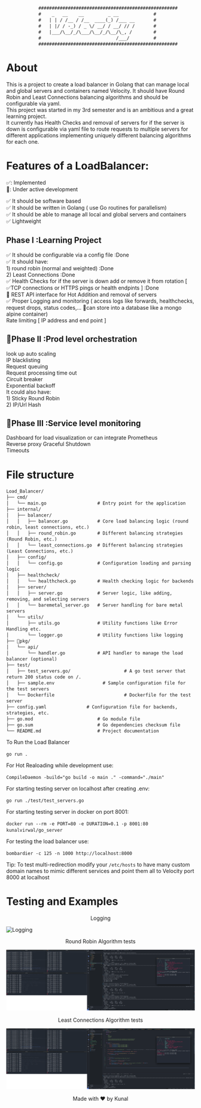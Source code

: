 ```
			####################################################  
			#	 _   __    __         _ __     		   #  
			#	| | / /__ / /__  ____(_) /___ __	   #  
			#	| |/ / -_) / _ \/ __/ / __/ // /	   #  
			#	|___/\__/_/\___/\__/_/\__/\_, /		   #  
			#	                         /___/ 		   #  
			####################################################  
```

# About

This is a project to create a load balancer in Golang that can manage local and global servers and containers named Velocity. It should have Round Robin and Least Connections balancing algorithms and should be configurable via yaml.  
This project was started in my 3rd semester and is an ambitious and a great learning project.  
It currently has Health Checks and removal of servers for if the server is down is configurable via yaml file to route requests to multiple servers for different applications implementing uniquely different balancing algorithms for each one.

# Features of a LoadBalancer:

✅: Implemented  
🚧: Under active development

✅ It should be software based  
✅ It should be written in Golang ( use Go routines for parallelism)  
✅ It should be able to manage all local and global servers and containers  
✅ Lightweight  


## Phase I :Learning Project  
✅ It should be configurable via a config file :Done  
✅ It should have:  
	1) round robin (normal and weighted) :Done   
	2) Least Connections :Done  
✅ Health Checks for if the server is down add or remove it from rotation [ ✅TCP connections or HTTPS pings or health endpints ] :Done  
🚧 REST API interface for Hot Addition and removal of servers   
✅ Proper Logging and monitoring ( access logs like forwards, healthchecks, request drops, status codes,... 🚧can store into a database like a mongo alpine container)  
Rate limiting [ IP address and end point ]  


## 🚧Phase II :Prod level orchestration  
look up auto scaling  
IP blacklisting  
Request queuing  
Request processing time out   
Circuit breaker   
Exponential backoff  
It could also have:  
	1) Sticky Round Robin  
	2) IP/Url Hash  

## 🚧Phase III :Service level monitoring  
Dashboard for load visualization or can integrate Prometheus  
Reverse proxy Graceful Shutdown  
Timeouts  




# File structure   
```
Load_Balancer/  
├── cmd/  
│   └── main.go                   # Entry point for the application  
├── internal/  
│   ├── balancer/  
│   │   ├── balancer.go           # Core load balancing logic (round robin, least connections, etc.)  
│   │   ├── round_robin.go        # Different balancing strategies (Round Robin, etc.)  
│   │   └── least_connections.go  # Different balancing strategies (Least Connections, etc.)  
│   ├── config/    
│   │   └── config.go             # Configuration loading and parsing logic  
│   ├── healthcheck/    
│   │   └── healthcheck.go        # Health checking logic for backends  
│   ├── server/  
│   │   ├── server.go             # Server logic, like adding, removing, and selecting servers  
│   │   └── baremetal_server.go   # Server handling for bare metal servers  
│   └── utils/    
│       ├── utils.go			  # Utility functions like Error Handling etc.    
│       └── logger.go             # Utility functions like logging  
├── 🚧pkg/    
│   └── api/    
│       └── handler.go            # API handler to manage the load balancer (optional)  
├── test/  
│   ├── test_servers.go/                    # A go test server that return 200 status code on /.   
│   ├── sample.env                  # Sample configuration file for the test servers  
│   └── Dockerfile                          # Dockerfile for the test server  
├── config.yaml               # Configuration file for backends, strategies, etc.  
├── go.mod                        # Go module file  
├── go.sum                        # Go dependencies checksum file  
└── README.md                     # Project documentation  
  ```
  
To Run the Load Balancer  

`go run .`  
  
For Hot Realoading while development use:  

`CompileDaemon -build="go build -o main ." -command="./main"`  

For starting testing server on localhost after creating .env:  

`go run ./test/test_servers.go`  
  
For starting testing server in docker on port 8001:  

`docker run --rm -e PORT=80 -e DURATION=0.1 -p 8001:80 kunalvirwal/go_server`  

For testing the load balancer use:  

`bombardier -c 125 -n 1000 http://localhost:8000`  
  
Tip: To test multi-redirection modify your `/etc/hosts` to have many custom domain names to mimic different services and point them all to Velocity port 8000 at localhost  

# Testing and Examples

<p align=center>
Logging
</p>

![Logging](./Readme_Assets/Logging.png)   


<p align=center>
Round Robin Algorithm tests
</p>

![Round Robin Algorythm tests](./Readme_Assets/RoundRobin.png)   

<p align=center>  
Least Connections Algorithm tests  
</p>

![Least Connections Algorithm tests](./Readme_Assets/LeastConnections.png)  

<p align=center>
Made with ❤️ by Kunal
</p>
